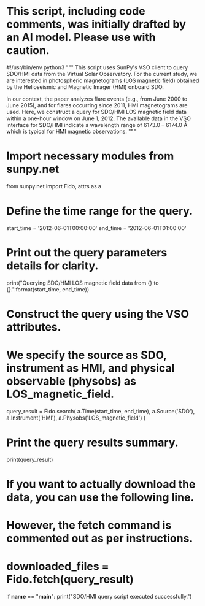 # This script, including code comments, was initially drafted by an AI model. Please use with caution.

#!/usr/bin/env python3
"""
This script uses SunPy's VSO client to query SDO/HMI data from the Virtual Solar Observatory.
For the current study, we are interested in photospheric magnetograms (LOS magnetic field) 
obtained by the Helioseismic and Magnetic Imager (HMI) onboard SDO. 

In our context, the paper analyzes flare events (e.g., from June 2000 to June 2015),
and for flares occurring since 2011, HMI magnetograms are used.
Here, we construct a query for SDO/HMI LOS magnetic field data within a one-hour window 
on June 1, 2012. The available data in the VSO interface for SDO/HMI indicate a wavelength
range of 6173.0 – 6174.0 Å which is typical for HMI magnetic observations.
"""

# Import necessary modules from sunpy.net
from sunpy.net import Fido, attrs as a

# Define the time range for the query.
start_time = '2012-06-01T00:00:00'
end_time = '2012-06-01T01:00:00'

# Print out the query parameters details for clarity.
print("Querying SDO/HMI LOS magnetic field data from {} to {}.".format(start_time, end_time))

# Construct the query using the VSO attributes.
# We specify the source as SDO, instrument as HMI, and physical observable (physobs) as LOS_magnetic_field.
query_result = Fido.search(
    a.Time(start_time, end_time),
    a.Source('SDO'),
    a.Instrument('HMI'),
    a.Physobs('LOS_magnetic_field')
)

# Print the query results summary.
print(query_result)

# If you want to actually download the data, you can use the following line.
# However, the fetch command is commented out as per instructions.
# downloaded_files = Fido.fetch(query_result)

if __name__ == "__main__":
    print("SDO/HMI query script executed successfully.")
